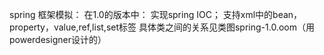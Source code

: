 spring 框架模拟：
在1.0的版本中：
 实现spring IOC；
 支持xml中的bean，property，value,ref,list,set标签
 具体类之间的关系见类图spring-1.0.oom（用powerdesigner设计的）
 
